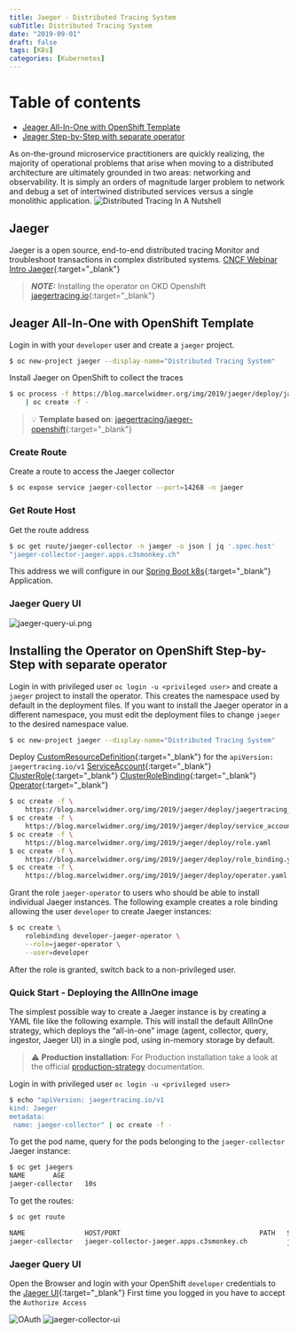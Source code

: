 ```yaml
---
title: Jaeger - Distributed Tracing System
subTitle: Distributed Tracing System
date: "2019-09-01"
draft: false
tags: [K8s]
categories: [Kubernetes]
---
```

 

# Table of contents
* [Jeager All-In-One with OpenShift Template](#All-In-One-Template)
* [Jeager Step-by-Step with separate operator](#installStepByStep)

As on-the-ground microservice practitioners are quickly realizing, the majority of operational problems that arise when moving to a
distributed architecture are ultimately grounded in two areas: networking and observability. 
It is simply an orders of magnitude larger problem to network and debug a set of intertwined distributed services versus a single monolithic application.
![Distributed Tracing In A Nutshell](/static/jaeger/Distributed-Tracing-In-A-Nutshell.png)

## Jaeger 
Jaeger is a open source, end-to-end distributed tracing Monitor and troubleshoot transactions in complex distributed systems.
[CNCF Webinar Intro Jaeger](https://www.cncf.io/wp-content/uploads/2018/01/CNCF_Webinar_Intro_Jaeger_v1.0_-_2018-01-16.pdf){:target="_blank"}

> **_NOTE:_**  Installing the operator on OKD Openshift [jaegertracing.io](https://www.jaegertracing.io/docs/1.13/operator/#installing-the-operator-on-okd-openshift){:target="_blank"}


## Jeager All-In-One with OpenShift Template <a name="All-In-One-Template"></a>
Login in with your `developer` user and create a `jaeger` project.

```bash
$ oc new-project jaeger --display-name="Distributed Tracing System"
```

Install Jaeger on OpenShift to collect the traces 
```bash
$ oc process -f https://blog.marcelwidmer.org/img/2019/jaeger/deploy/jaeger-all-in-one-template.yml \
    | oc create -f -
```
> 💡 **Template based on**: [jaegertracing/jaeger-openshift](https://raw.githubusercontent.com/jaegertracing/jaeger-openshift/master/all-in-one/jaeger-all-in-one-template.yml){:target="_blank"}


### Create Route 
Create a route to access the Jaeger collector
```bash
$ oc expose service jaeger-collector --port=14268 -n jaeger
```

### Get Route Host <a name="GetRouteHost"></a>
Get the route address
```bash
$ oc get route/jaeger-collector -n jaeger -o json | jq '.spec.host'
"jaeger-collector-jaeger.apps.c3smonkey.ch"
```
This address we will configure in our [Spring Boot k8s](http://blog.marcelwidmer.org/spring-boot-k8s/){:target="_blank"} Application.


### Jaeger Query UI

![jaeger-query-ui.png](/static/jaeger/jaeger-query-ui.png)


## Installing the Operator on OpenShift Step-by-Step with separate operator <a name="installStepByStep"></a>
Login in with privileged user `oc login -u <privileged user>` and create a `jaeger` project to install the operator.
This creates the namespace used by default in the deployment files. If you want to install the Jaeger operator in a different namespace, 
you must edit the deployment files to change `jaeger` to the desired namespace value.
```bash
$ oc new-project jaeger --display-name="Distributed Tracing System"
```

Deploy [CustomResourceDefinition](/jaeger/deploy/jaegertracing_v1_jaeger_crd.yaml){:target="_blank"} for the `apiVersion: jaegertracing.io/v1`
[ServiceAccount](/jaeger/deploy/service_account.yaml){:target="_blank"} [ClusterRole](/jaeger/deploy/role.yaml){:target="_blank"} 
[ClusterRoleBinding](/jaeger/deploy/role_binding.yaml){:target="_blank"} [Operator](/jaeger/deploy/operator.yaml){:target="_blank"}

```bash
$ oc create -f \
    https://blog.marcelwidmer.org/img/2019/jaeger/deploy/jaegertracing_v1_jaeger_crd.yaml
$ oc create -f \
    https://blog.marcelwidmer.org/img/2019/jaeger/deploy/service_account.yaml    
$ oc create -f \
    https://blog.marcelwidmer.org/img/2019/jaeger/deploy/role.yaml    
$ oc create -f \
    https://blog.marcelwidmer.org/img/2019/jaeger/deploy/role_binding.yaml    
$ oc create -f \
    https://blog.marcelwidmer.org/img/2019/jaeger/deploy/operator.yaml    

```

Grant the role `jaeger-operator` to users who should be able to install individual Jaeger instances. 
The following example creates a role binding allowing the user `developer` to create Jaeger instances:
```bash 
$ oc create \
    rolebinding developer-jaeger-operator \
    --role=jaeger-operator \
    --user=developer
```
After the role is granted, switch back to a non-privileged user.

### Quick Start - Deploying the AllInOne image
The simplest possible way to create a Jaeger instance is by creating a YAML file like the following example. 
This will install the default AllInOne strategy, which deploys the “all-in-one” image 
(agent, collector, query, ingestor, Jaeger UI) in a single pod, using in-memory storage by default.

> ⚠️ **Production installation**: For Production installation take a look at the official [production-strategy](https://www.jaegertracing.io/docs/1.13/operator/#production-strategy) documentation.

Login in with privileged user `oc login -u <privileged user>`
```bash 
$ echo "apiVersion: jaegertracing.io/v1
kind: Jaeger
metadata:
 name: jaeger-collector" | oc create -f -
```
To get the pod name, query for the pods belonging to the `jaeger-collector` Jaeger instance:

```bash
$ oc get jaegers                                                                                                                                                            
NAME       AGE
jaeger-collector   10s
```

To get the routes:
```bash
$ oc get route

NAME               HOST/PORT                                   PATH   SERVICES                 PORT    TERMINATION   WILDCARD
jaeger-collector   jaeger-collector-jaeger.apps.c3smonkey.ch          jaeger-collector-query   <all>   reencrypt     None
```

### Jaeger Query UI
Open the Browser and login with your OpenShift `developer` credentials to the [Jaeger UI](https://jaeger-collector-jaeger.apps.c3smonkey.ch/search){:target="_blank"} 
First time you logged in you have to accept the `Authorize Access`

![OAuth](/static/jaeger/OAuth.png)
![jaeger-collector-ui](/static/jaeger/jaeger-collector-ui.png)

